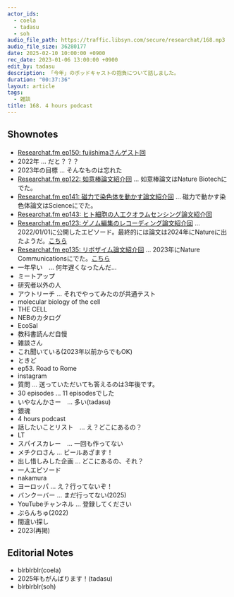 ```yaml
---
actor_ids:
  - coela
  - tadasu
  - soh
audio_file_path: https://traffic.libsyn.com/secure/researchat/168.mp3 
audio_file_size: 36280177
date: 2025-02-10 10:00:00 +0900
rec_date: 2023-01-06 13:00:00 +0900
edit_by: tadasu
description: 「今年」のポッドキャストの抱負について話しました。
duration: "00:37:36"
layout: article
tags:
  - 雑談
title: 168. 4 hours podcast
---
```


## Shownotes
- [Researchat.fm ep150: fujishimaさんゲスト回](https://researchat.fm/episode/150)
- 2022年 ... だと？？？
- 2023年の目標 ... そんなものは忘れた
- [Researchat.fm ep122: 如意棒論文紹介回](https://researchat.fm/episode/122) ... 如意棒論文はNature Biotechにでた。
- [Researchat.fm ep141: 磁力で染色体を動かす論文紹介回](https://researchat.fm/episode/141) ... 磁力で動かす染色体論文はScienceにでた。
- [Researchat.fm ep143: ヒト細胞の人工クオラムセンシング論文紹介回](https://researchat.fm/episode/143)
- [Researchat.fm ep123: ゲノム編集のレコーディング論文紹介回](https://researchat.fm/episode/123) ... 2022/01/01に公開したエピソード。最終的には論文は2024年にNatureに出たようだ。[こちら](https://www.nature.com/articles/s41586-024-07706-4)
- [Researchat.fm ep135: リボザイム論文紹介回](https://researchat.fm/episode/135) ... 2023年にNature Communicationsにでた。[こちら](https://www.nature.com/articles/s41467-023-36073-3)
- 一年早い　... 何年遅くなったんだ...
- ミートアップ
- 研究者以外の人
- アウトリーチ ... それでやってみたのが共通テスト
- molecular biology of the cell
- THE CELL
- NEBのカタログ
- EcoSal
- 教科書読んだ自慢
- 雑談さん
- これ聞いている(2023年以前からでもOK)
- ときど
- ep53. Road to Rome
- instagram
- 質問 ...  送っていただいても答えるのは3年後です。
- 30 episodes ... 11 episodesでした
- いやなんかさー　...  多い(tadasu)
- 銀魂
- 4 hours podcast
- 話したいことリスト　... え？どこにあるの？
- LT
- スパイスカレー　... 一回も作ってない
- メチクロさん ... ビールあざます！
- 出し惜しみした企画 ...  どこにあるの、それ？
- 一人エピソード
- nakamura
- ヨーロッパ ... え？行ってないぞ！
- バンクーバー ... まだ行ってない(2025)
- YouTubeチャンネル ... 登録してください
- ぷらんちゅ(2022)
- 間違い探し
- 2023(再掲)

## Editorial Notes
- blrblrblr(coela)
- 2025年もがんばります！(tadasu)
- blrblrblr(soh)
